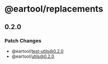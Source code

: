 # @eartool/replacements

## 0.2.0

### Patch Changes

- @eartool/test-utils@0.2.0
- @eartool/utils@0.2.0
